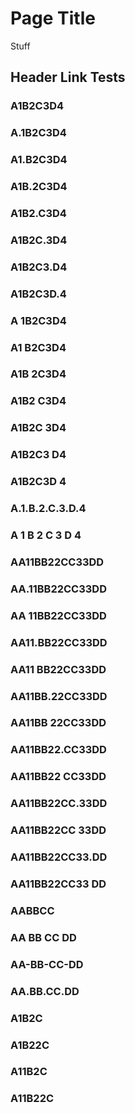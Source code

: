 # Page Title

Stuff

## Header Link Tests

### A1B2C3D4

### A.1B2C3D4

### A1.B2C3D4

### A1B.2C3D4

### A1B2.C3D4

### A1B2C.3D4

### A1B2C3.D4

### A1B2C3D.4

### A 1B2C3D4

### A1 B2C3D4

### A1B 2C3D4

### A1B2 C3D4

### A1B2C 3D4

### A1B2C3 D4

### A1B2C3D 4

### A.1.B.2.C.3.D.4

### A 1 B 2 C 3 D 4

### AA11BB22CC33DD

### AA.11BB22CC33DD

### AA 11BB22CC33DD

### AA11.BB22CC33DD

### AA11 BB22CC33DD

### AA11BB.22CC33DD

### AA11BB 22CC33DD

### AA11BB22.CC33DD

### AA11BB22 CC33DD

### AA11BB22CC.33DD

### AA11BB22CC 33DD

### AA11BB22CC33.DD

### AA11BB22CC33 DD

### AABBCC

### AA BB CC DD

### AA-BB-CC-DD

### AA.BB.CC.DD

### A1B2C

### A1B22C

### A11B2C

### A11B22C
